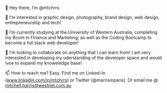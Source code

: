 👋 Hey there, I’m @mtchrrs

👀 I’m interested in graphic design, photography, brand design, web design, entrepreneurship and tech!


🌱 I’m currently studying at the University of Western Australia, completing my Bcom in FInance and Marketing, as well as the Coding Bootcamp to become a full stack web developer!

💞️ I’m looking to collaborate on anything that I can learn from! I am very interested in developing my uderstanding of the developer space and would lvoe to expand my knoweledge base!

📫 How to reach me? Easy. Find me on Linked-In (www.linkedin.com/in/mtchrrs) or Twitter (@marrisinparis). Or email me @ mitchell.harris@westnet.com.au

<!---
mtchrrs/mtchrrs is a ✨ special ✨ repository because its `README.md` (this file) appears on your GitHub profile.
You can click the Preview link to take a look at your changes.
--->
